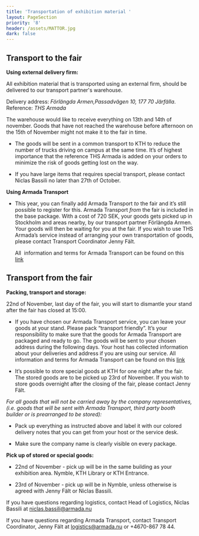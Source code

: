 ```yaml
---
title: 'Transportation of exhibition material '
layout: PageSection
priority: '8'
header: /assets/MATTOR.jpg
dark: false
---
```

## Transport to the fair

**Using external delivery firm:**

All exhibition material that is transported using an external  firm, should be delivered to our transport partner's warehouse.

  Delivery address: *Förlängda Armen,Passadvägen 10, 177 70 Järfälla*. Reference: *THS Armada*

  The warehouse would like to receive everything on 13th and 14th of november.  Goods that have not reached the warehouse before afternoon on the 15th of November might not make it to the fair in time.

* The goods will be sent in a common transport to KTH to reduce the number of trucks driving on campus at the same time. It’s of highest importance that the reference THS Armada is added on your orders to minimize the risk of goods getting lost on the way.

* If you have large items that requires special transport, please contact Niclas Bassili no later than 27th of October.

**Using Armada Transport**

* This year, you can finally add Armada Transport *to* the fair and it’s still possible to register for this. Armada Transport *from* the fair is included in the base package. With a cost of 720 SEK, your goods gets picked up in Stockholm and areas nearby, by our transport partner Förlängda Armen. Your goods will then be waiting for you at the fair. If you wish to use THS Armada’s service instead of arranging your own transportation of goods, please contact Transport Coordinator Jenny Fält.

  All  information and terms for Armada Transport can be found on this [link](https://drive.google.com/file/d/0BweXK5BLw0WFQlotLUpKZGVXakU/view)

## Transport from the fair

**Packing, transport and storage:**


22nd of November, last day of the fair, you will start to dismantle your stand after the fair has closed at 15:00. 

* If you have chosen our Armada Transport service, you can leave your goods at your stand. Please pack “transport friendly”. It’s your responsibility to make sure that the goods for Armada Transport are packaged and ready to go. The goods will be sent to your chosen address during the following days. Your host has collected information about your deliveries and address if you are using our service. All information and terms for Armada Transport can be found on this [link](https://drive.google.com/file/d/0BweXK5BLw0WFQlotLUpKZGVXakU/view)

* It’s possible to store special goods at KTH for one night after the fair. The stored goods are to be picked up 23rd of November. If you wish to store goods overnight after the closing of the fair, please contact Jenny Fält.

*For all goods that will not be carried away by the company representatives, \(i.e. goods that will be sent with Armada Transport, third party booth builder or is prearranged to be stored\):*

* Pack up everything as instructed above and label it with our colored delivery notes that you can get from your host or the service desk.

* Make sure the company name is clearly visible on every package.

**Pick up of stored or special goods:**

* 22nd of November - pick up will be in the same building as your exhibition area. Nymble, KTH Library or KTH Entrance.

* 23rd of November - pick up will be in Nymble, unless otherwise is agreed with Jenny Fält or Niclas Bassili.

If you have questions regarding logistics, contact Head of Logistics, Niclas Bassili at niclas.bassili@armada.nu

If you have questions regarding Armada Transport, contact Transport Coordinator, Jenny Fält at logistics@armada.nu or \+4670-867 78 44.



